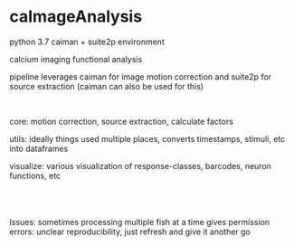 # caImageAnalysis
python 3.7 caiman + suite2p environment

calcium imaging functional analysis


pipeline leverages caiman for image motion correction and suite2p for source extraction (caiman can also be used for this)


<br>


core: motion correction, source extraction, calculate factors <br> 

utils: ideally things used multiple places, converts timestamps, stimuli, etc into dataframes <br> 

visualize: various visualization of response-classes, barcodes, neuron functions, etc <br> 

<br><br><br>
Issues:
sometimes processing multiple fish at a time gives permission errors: unclear reproducibility, just refresh and give it another go